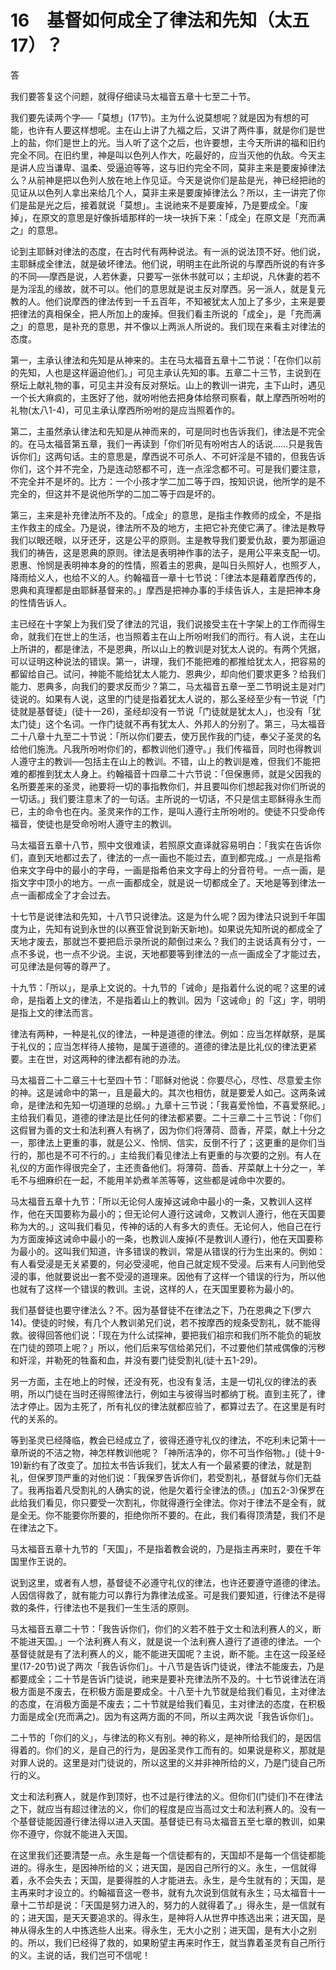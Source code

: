 # 16　基督如何成全了律法和先知（太五17）？


答

我们要答复这个问题，就得仔细读马太福音五章十七至二十节。

我们要先读两个字──「莫想」(17节)。主为什么说莫想呢？就是因为有想的可能，也许有人要这样想呢。主在山上讲了九福之后，又讲了两件事，就是你们是世上的盐，你们是世上的光。当人听了这个之后，也许要想，主今天所讲的福和旧约完全不同。在旧约里，神是叫以色列人作大，吃最好的，应当灭他的仇敌。今天主是讲人应当谦卑、温柔、受逼迫等等，这与旧约完全不同，莫非主来是要废掉律法么？从前神是把以色列人放在地上作见证。今天是说你们是盐是光，神已经把祂的见证从以色列人拿出来给几个人，莫非主来是要废掉律法么？所以，主一讲完了你们是盐是光之后，接着就说「莫想」。主说祂来不是要废掉，乃是要成全。「废掉」，在原文的意思是好像拆墙那样的一块一块拆下来：「成全」在原文是「充而满之」的意思。

论到主耶稣对律法的态度，在古时代有两种说法。有一派的说法顶不好。他们说，主耶稣成全律法，就是破坏律法。他们说，明明主在此所说的与摩西所说的有许多的不同──摩西是说，人若休妻，只要写一张休书就可以；主却说，凡休妻的若不是为淫乱的缘故，就不可以。他们的意思就是说主反对摩西。另一派人，就是复元教的人。他们说摩西的律法传到一千五百年，不知被犹太人加上了多少，主来是要把律法的真相保全，把人所加上的废掉。但我们看主所说的「成全」，是「充而满之」的意思，是补充的意思，并不像以上两派人所说的。我们现在来看主对律法的态度。

第一，主承认律法和先知是从神来的。主在马太福音五章十二节说：「在你们以前的先知，人也是这样逼迫他们。」可见主承认先知的事。五章二十三节，主说到在祭坛上献礼物的事，可见主并没有反对祭坛。山上的教训一讲完，主下山时，遇见一个长大痳疯的，主医好了他，就吩咐他去把身体给祭司察看，献上摩西所吩咐的礼物(太八1-4)，可见主承认摩西所吩咐的是应当照着作的。

第二，主虽然承认律法和先知是从神而来的，可是同时也告诉我们，律法是不完全的。在马太福音第五章，我们一再读到「你们听见有吩咐古人的话说……只是我告诉你们」这两句话。主的意思是，摩西说不可杀人、不可奸淫是不错的，但我告诉你们，这个并不完全，乃是连动怒都不可，连一点淫念都不可。可是我们要注意，不完全并不是坏的。比方：一个小孩才学二加二等于四，按知识说，他所学的是不完全的，但这并不是说他所学的二加二等于四是坏的。

第三，主来是补充律法所不及的。「成全」的意思，是指主作教师的成全，不是指主作救主的成全。乃是说，律法所不及的地方，主把它补充使它满了。律法是教导我们以眼还眼，以牙还牙，这是公平的原则。主是教导我们要爱仇敌，要为那逼迫我们的祷告，这是恩典的原则。律法是表明神作事的法子，是用公平来支配一切。恩惠、怜悯是表明神本身的的性情，照着主的恩典，是叫日头照好人，也照歹人，降雨给义人，也给不义的人。约翰福音一章十七节说：「律法本是藉着摩西传的，恩典和真理都是由耶稣基督来的。」摩西是把神办事的手续告诉人，主是把神本身的性情告诉人。

主已经在十字架上为我们受了律法的咒诅，我们说接受主在十字架上的工作而得生命，就我们在世上的生活，也当照着主在山上所吩咐我们的而行。有人说，主在山上所讲的，都是律法，不是恩典，所以山上的教训是对犹太人说的。有两个凭据，可以证明这种说法的错误。第一，讲理，我们不能把难的都推给犹太人，把容易的都留给自己。试问，神能不能给犹太人能力、恩典少，却向他们要求更多？给我们能力、恩典多，向我们的要求反而少？第二，马太福音五章一至二节明说主是对门徒说的。如果有人说，这里的门徒是指着犹太人说的，那么圣经至少有一节说「门徒就是基督徒」(徒十一26)，圣经却没有一节说「门徒就是犹太人」，也没有「犹太门徒」这个名词。一作门徒就不再有犹太人、外邦人的分别了。第三，马太福音二十八章十九至二十节说：「所以你们要去，使万民作我的门徒，奉父子圣灵的名给他们施洗。凡我所吩咐你们的，都教训他们遵守。」我们传福音，同时也得教训人遵守主的教训──包括主在山上的教训。不错，山上的教训是难，但我们不能把难的都推到犹太人身上。约翰福音十四章二十六节说：「但保惠师，就是父因我的名所要差来的圣灵，祂要将一切的事指教你们，并且要叫你们想起我对你们所说的一切话。」我们要注意末了的一句话。主所说的一切话，不只是信主耶稣得永生而已，主的命令也在内。圣灵来作的工作，是叫人遵行主所吩咐的。使徒不只受命传福音，使徒也是受命吩咐人遵守主的教训。

马太福音五章十八节，照中文很难读，若照原文直译就容易明白：「我实在告诉你们，直到天地都过去了，律法的一点一画也不能过去，直到都完成。」一点是指希伯来文字母中的最小的字母，一画是指希伯来文字母上的分音符号。一点一画，是指文字中顶小的地方。一点一画都成全，就是说一切都成全了。天地是等到律法一点一画都成全了才会过去。

十七节是说律法和先知，十八节只说律法。这是为什么呢？因为律法只说到千年国度为止，先知有说到永世的(以赛亚曾说到新天新地)。如果说先知所说的都成全了天地才废去，那就岂不要把启示录所说的颠倒过来么？我们的主说话真有分寸，一点不多说，也一点不少说。主说，天地都要等到律法的一点一画成全了才能过去，可见律法是何等的尊严了。

十九节：「所以」，是承上文说的。十九节的「诫命」是指着什么说的呢？这里的诫命，是指着上文的律法，不是指着山上的教训。因为「这诫命」的「这」字，明明是指上文的律法而言。

律法有两种，一种是礼仪的律法，一种是道德的律法。例如：应当怎样献祭，是属于礼仪的；应当怎样待人接物，是属于道德的。道德的律法是比礼仪的律法更紧要。主在世，对这两种的律法都有祂的办法。

马太福音二十二章三十七至四十节：「耶稣对他说：你要尽心，尽性、尽意爱主你的神。这是诫命中的第一，且是最大的。其次也相仿，就是要爱人如己。这两条诫命，是律法和先知一切道理的总纲。」九章十三节说：「我喜爱怜恤，不喜爱祭祀。」主给我们看见，道德的律法是比任何的律法都紧要。二十三章二十三节说：「你们这假冒为善的文士和法利赛人有祸了，因为你们将薄荷、茴香，芹菜，献上十分之一，那律法上更重的事，就是公义、怜悯、信实，反倒不行了；这更重的是你们当行的，那也是不可不行的。」主给我们看见律法上有更重的与次要的之别。有人在礼仪的方面作得很完全了，主还责备他们。将薄荷、茴香、芹菜献上十分之一，羊毛不与细麻织在一起，不能用羊奶煮羊羔等等，这些都是诫命中次要的。

马太福音五章十九节：「所以无论何人废掉这诫命中最小的一条，又教训人这样作，他在天国要称为最小的；但无论何人遵行这诫命，又教训人遵行，他在天国要称为大的。」这叫我们看见，传神的话的人有多大的责任。无论何人，他自己在行为方面废掉这诫命中最小的一条，也教训人废掉(不是教训人遵行)，他在天国要称为最小的。这叫我们知道，许多错误的教训，常是从错误的行为生出来的。例如：有人看受浸是无关紧要的，何必受浸呢，他自己就定规不受浸。后来有人问到他受浸的事，他就要说出一套不受浸的道理来。因他有了这样一个错误的行为，所以他也就有了这样一个错误的教训。主说，这样的人，在天国里要称为最小的。

我们基督徒也要守律法么？不。因为基督徒不在律法之下，乃在恩典之下(罗六14)。使徒的时候，有几个人教训弟兄们说，若不按摩西的规条受割礼，就不能得救。彼得回答他们说：「现在为什么试探神，要把我们祖宗和我们所不能负的轭放在门徒的颈项上呢？」所以，他们后来写信给弟兄们，不过要他们禁戒偶像的污秽和奸淫，并勒死的牲畜和血，并没有要门徒受割礼(徒十五1-29)。

另一方面，主在地上的时候，还没有死，也没有复活，主是一切礼仪的律法的表明，所以门徒在当时还得照律法行，例如主与彼得当时都纳丁税。直到主死了，律法才停止。因为主死了，所有礼仪的律法就都应验了，都算过去了。在这里是有时代的关系的。

等到圣灵已经降临，教会已经成立了，彼得还遵守礼仪的律法，不吃利未记第十一章所说的不洁之物，神怎样教训他呢？「神所洁净的，你不可当作俗物。」(徒十9-19)新约有了改变了。加拉太书告诉我们，犹太人有一个最紧要的律法，就是割礼，但保罗顶严重的对他们说：「我保罗告诉你们，若受割礼，基督就与你们无益了。我再指着凡受割礼的人确实的说，他是欠着行全律法的债。」(加五2-3)保罗在此给我们看见，你只要受一次割礼，你就得遵行全律法。你对于律法不是全有，就是全无。你不能要你所要的，拒绝你所不要的。在此，我们看得顶清楚，我们不是在律法之下。

马太福音五章十九节的「天国」，不是指着教会说的，乃是指主再来时，要在千年国里作王说的。

说到这里，或者有人想，基督徒不必遵守礼仪的律法，也许还要遵守道德的律法。人因信得救了，就有能力可以靠行为靠律法成圣。可是我们要知道，行律法不是得救的条件，行律法也不是我们一生生活的原则。

马太福音五章二十节：「我告诉你们，你们的义若不胜于文士和法利赛人的义，断不能进天国。」一个法利赛人有义，就是说一个法利赛人遵行了道德的律法。一个基督徒就是有了法利赛人的义，能不能进天国呢？主说，断不能。主在这一段圣经里(17-20节)说了两次「我告诉你们」。十八节是告诉门徒说，律法不能废去，乃是都要成全；二十节是告诉门徒说，祂来是要补充律法所不及的。十七节说律法在消极方面是不废去，在积极方面是要成全。十八至十九节就是给我们看见，主对律法的态度，在消极方面是不废去；二十节就是给我们看见，主对律法的态度，在积极力面是成全(充而满之)。因为有这两方面的不同，所以主两次说「我告诉你们」。

二十节的「你们的义」，与律法的称义有别。神的称义，是神所给我们的，是因信得着的。你们的义，是自己的行为，是因圣灵作工而有的。如果说是称义，那就是对罪人说的。这里是对门徒说的，所以这里的义并非神所给的义，乃是门徒自己所行的义。

文士和法利赛人，就是作到顶好，也不过是行律法的义。但你们(门徒们)不在律法之下，就应当有超过律法的义，你们的程度是应当高过文士和法利赛人的。没有一个基督徒能因遵行律法得以进入天国。基督徒已有马太福音五至七章的教训，如果你不遵守，你就不能进入天国。

在这里我们还要清楚一点。永生是每一个信徒都有的，天国却不是每一个信徒都能进的。得永生，是因神所给的义；进天国，是因自己所行的义。永生，一信就得着，永不会失去；天国，是要得胜的人才能进去。永生，是今生就有的；天国，是主再来时才设立的。约翰福音这一卷书，就有九次说到信就有永生；马太福音十一章十二节却是说：「天国是努力进入的，努力的人就得着了。」得永生，是一信就有的；进天国，是天天要追求的。得永生，是神将人从世界中拣选出来；进天国，是神从得永生的人中拣选些人出来。得永生，无大小之别；进天国，是有大小之别的。所以，我们已经得了救的，如果盼望主再来时作王，就当靠着圣灵有自己所行的义。主说的话，我们岂可不信呢！